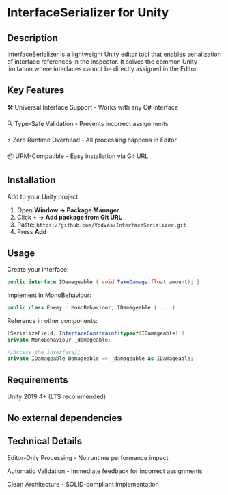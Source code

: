 # InterfaceSerializer for Unity

## Description
InterfaceSerializer is a lightweight Unity editor tool that enables serialization of interface references in the Inspector. It solves the common Unity limitation where interfaces cannot be directly assigned in the Editor.

## Key Features
🛠️ Universal Interface Support - Works with any C# interface

🔍 Type-Safe Validation - Prevents incorrect assignments

⚡ Zero Runtime Overhead - All processing happens in Editor

📦 UPM-Compatible - Easy installation via Git URL

## Installation
Add to your Unity project:

1. Open **Window → Package Manager**
2. Click **+ → Add package from Git URL**
3. Paste:
   ``` https://github.com/VodVas/InterfaceSerializer.git ```
4. Press **Add**

## Usage
Create your interface:

```csharp
public interface IDamageable { void TakeDamage(float amount); }
```
Implement in MonoBehaviour:

```csharp
public class Enemy : MonoBehaviour, IDamageable { ... }
```
Reference in other components:

```csharp
[SerializeField, InterfaceConstraint(typeof(IDamageable))] 
private MonoBehaviour _damageable;
```
```csharp
//Access the interface//
private IDamageable Damageable => _damageable as IDamageable;
```

## Requirements
Unity 2019.4+ (LTS recommended)

## No external dependencies

## Technical Details
Editor-Only Processing - No runtime performance impact

Automatic Validation - Immediate feedback for incorrect assignments

Clean Architecture - SOLID-compliant implementation



